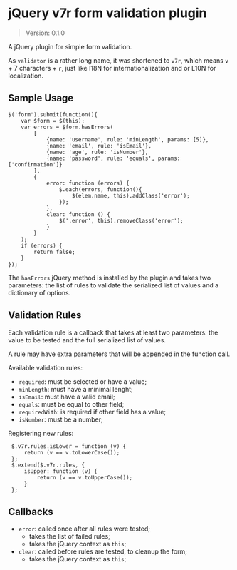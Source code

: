 # jQuery v7r form validation plugin
> Version: 0.1.0

A jQuery plugin for simple form validation.

As `validator` is a rather long name, it was shortened to `v7r`, which
means `v` + 7 characters + `r`, just like I18N for internationalization
and or L10N for localization.

## Sample Usage

    $('form').submit(function(){
        var $form = $(this);
        var errors = $form.hasErrors(
            [
                {name: 'username', rule: 'minLength', params: [5]},
                {name: 'email', rule: 'isEmail'},
                {name: 'age', rule: 'isNumber'},
                {name: 'password', rule: 'equals', params: ['confirmation']}
            ],
            {
                error: function (errors) {
                    $.each(errors, function(){
                        $(elem.name, this).addClass('error');
                    });
                },
                clear: function () {
                    $('.error', this).removeClass('error');
                }
            }
        );
        if (errors) {
            return false;
        }
    });
 
The `hasErrors` jQuery method is installed by the plugin and takes two
parameters: the list of rules to validate the serialized list of values
and a dictionary of options.

## Validation Rules

Each validation rule is a callback that takes at least two parameters:
the value to be tested and the full serialized list of values.

A rule may have extra parameters that will be appended in the function
call.

Available validation rules:

* `required`: must be selected or have a value;
* `minLength`: must have a minimal lenght;
* `isEmail`: must have a valid email;
* `equals`: must be equal to other field;
* `requiredWith`: is required if other field has a value;
* `isNumber`: must be a number;
 
Registering new rules:

     $.v7r.rules.isLower = function (v) {
         return (v == v.toLowerCase());
     };
     $.extend($.v7r.rules, {
         isUpper: function (v) {
             return (v == v.toUpperCase());
         }
     };

## Callbacks

* `error`: called once after all rules were tested;
    * takes the list of failed rules;
    * takes the jQuery context as `this`;
* `clear`: called before rules are tested, to cleanup the form;
    * takes the jQuery context as `this`;

